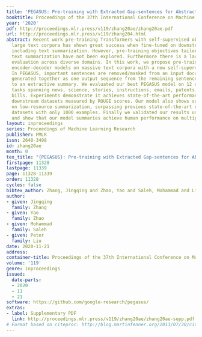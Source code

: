 ```yaml
---
title: 'PEGASUS: Pre-training with Extracted Gap-sentences for Abstractive Summarization'
booktitle: Proceedings of the 37th International Conference on Machine Learning
year: '2020'
pdf: http://proceedings.mlr.press/v119/zhang20ae/zhang20ae.pdf
url: http://proceedings.mlr.press/v119/zhang204.html
abstract: Recent work pre-training Transformers with self-supervised objectives on
  large text corpora has shown great success when fine-tuned on downstream NLP tasks
  including text summarization. However, pre-training objectives tailored for abstractive
  text summarization have not been explored. Furthermore there is a lack of systematic
  evaluation across diverse domains. In this work, we propose pre-training large Transformer-based
  encoder-decoder models on massive text corpora with a new self-supervised objective.
  In PEGASUS, important sentences are removed/masked from an input document and are
  generated together as one output sequence from the remaining sentences, similar
  to an extractive summary. We evaluated our best PEGASUS model on 12 downstream summarization
  tasks spanning news, science, stories, instructions, emails, patents, and legislative
  bills. Experiments demonstrate it achieves state-of-the-art performance on all 12
  downstream datasets measured by ROUGE scores. Our model also shows surprising performance
  on low-resource summarization, surpassing previous state-of-the-art results on 6
  datasets with only 1000 examples. Finally we validated our results using human evaluation
  and show that our model summaries achieve human performance on multiple datasets.
layout: inproceedings
series: Proceedings of Machine Learning Research
publisher: PMLR
issn: 2640-3498
id: zhang20ae
month: 0
tex_title: "{PEGASUS}: Pre-training with Extracted Gap-sentences for Abstractive Summarization"
firstpage: 11328
lastpage: 11339
page: 11328-11339
order: 11328
cycles: false
bibtex_author: Zhang, Jingqing and Zhao, Yao and Saleh, Mohammad and Liu, Peter
author:
- given: Jingqing
  family: Zhang
- given: Yao
  family: Zhao
- given: Mohammad
  family: Saleh
- given: Peter
  family: Liu
date: 2020-11-21
address: 
container-title: Proceedings of the 37th International Conference on Machine Learning
volume: '119'
genre: inproceedings
issued:
  date-parts:
  - 2020
  - 11
  - 21
software: https://github.com/google-research/pegasus/
extras:
- label: Supplementary PDF
  link: http://proceedings.mlr.press/v119/zhang20ae/zhang20ae-supp.pdf
# Format based on citeproc: http://blog.martinfenner.org/2013/07/30/citeproc-yaml-for-bibliographies/
---
```


